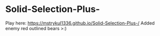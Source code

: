 # Solid-Selection-Plus-
Play here: https://mstrykul1336.github.io/Solid-Selection-Plus-/
Added enemy red outlined bears >:)
